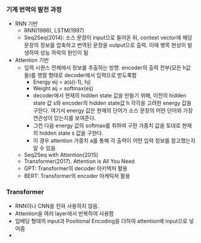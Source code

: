 ### 기계 번역의 발전 과정
- RNN 기반
  - RNN(1986), LSTM(1997)
  - Seq2Seq(2014): 소스 문장이 input으로 들어온 뒤, context vector에 해당 문장의 정보를 압축하고 번역된 문장을 output으로 출력. 이때 병목 현상이 발생하여 성능 하락의 원인이 됨
- Attention 기반
  - 입력 시퀀스 전체에서 정보를 추출하는 방향. encoder의 출력 전부(모든 h값들)를 행렬 형태로 decoder에서 입력으로 받도록함
    - Energy eij = a(s(i-1), hj)
    - Weight aij = softmax(eij)
    - decoder에서 현재의 hidden state 값을 만들기 위해, 이전의 hidden state 값 s와 encoder의 hidden state값 h 각각을 고려한 energy 값을 구한다. 여기서 energy 값은 현재의 단어가 소스 문장의 어떤 단어와 가장 연관성이 있는지를 보여준다.
    - 그런 다음 energy 값의 softmax를 취하여 구한 가중치 값을 토대로 현재의 hidden state s 값을 구한다.
    - 이 경우 attention 가중치 a를 통해 각 출력이 어떤 입력 정보를 참고했는지 알 수 있음
  - Seq2Seq with Attention(2015)
  - Transformer(2017). Attention is All You Need
  - GPT: Transformer의 decoder 아키텍처 활용
  - BERT: Transformer의 encoder 아케틱처 활용

### Transformer
- RNN이나 CNN을 전혀 사용하지 않음. 
- Attention을 여러 layer에서 반복하여 사용함
- 임베딩 형태의 input과 Positional Encoding을 더하여 attention에 input으로 넣어줌
- 

